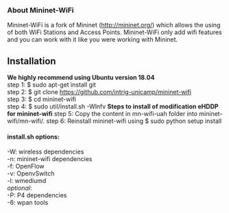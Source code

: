 ### About Mininet-WiFi
Mininet-WiFi is a fork of Mininet (http://mininet.org/) which allows the using of both WiFi Stations and Access Points. 
Mininet-WiFi only add wifi features and you can work with it like you were working with Mininet.   

## Installation  
**We highly recommend using Ubuntu version 18.04**  
step 1: $ sudo apt-get install git  
step 2: $ git clone https://github.com/intrig-unicamp/mininet-wifi  
step 3: $ cd mininet-wifi  
step 4: $ sudo util/install.sh -Wlnfv
**Steps to install of modification eHDDP for mininet-wifi**
step 5: Copy the content in mn-wifi-uah folder into mininet-wifi/mn-wifi/.
step 6: Reinstall mininet-wifi using $ sudo python setup install

#### install.sh options:   
-W: wireless dependencies   
-n: mininet-wifi dependencies    
-f: OpenFlow   
-v: OpenvSwitch   
-l: wmediumd   
_optional_:  
-P: P4 dependencies    
-6: wpan tools


